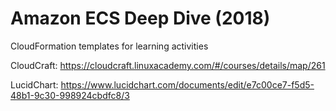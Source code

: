 # Amazon ECS Deep Dive (2018)

CloudFormation templates for learning activities

CloudCraft: <https://cloudcraft.linuxacademy.com/#/courses/details/map/261>

LucidChart: <https://www.lucidchart.com/documents/edit/e7c00ce7-f5d5-48b1-9c30-998924cbdfc8/3>